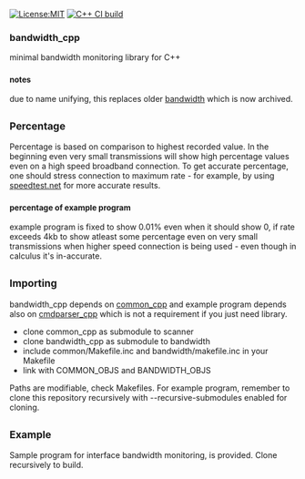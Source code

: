 [![License:MIT](https://img.shields.io/badge/License-MIT-blue?style=plastic)](LICENSE)
[![C++ CI build](../../actions/workflows/build.yml/badge.svg)](../../actions/workflows/build.yml)
### bandwidth_cpp

minimal bandwidth monitoring library for C++

### <sub>notes</sub>

due to name unifying, this replaces older [bandwidth](https://github.com/oskarirauta/bandwidth) which is now archived.

## <sub>Percentage</sub>

Percentage is based on comparison to highest recorded value. In the beginning even very small
transmissions will show high percentage values even on a high speed broadband connection.
To get accurate percentage, one should stress connection to maximum rate - for example, by
using [speedtest.net](https://speedtest.net) for more accurate results.

### <sub>percentage of example program</sub>
example program is fixed to show 0.01% even when it should show 0, if rate exceeds 4kb
to show atleast some percentage even on very small transmissions when higher speed
connection is being used - even though in calculus it's in-accurate.

## <sub>Importing</sub>

bandwidth_cpp depends on [common_cpp](https://github.com/oskarirauta/common_cpp) and example
program depends also on [cmdparser_cpp](https://github.com/oskarirauta/cmdparser_cpp) which is
not a requirement if you just need library.

 - clone common_cpp as submodule to scanner
 - clone bandwidth_cpp as submodule to bandwidth
 - include common/Makefile.inc and bandwidth/makefile.inc in your Makefile
 - link with COMMON_OBJS and BANDWIDTH_OBJS

Paths are modifiable, check Makefiles. For example program, remember to clone this
repository recursively with --recursive-submodules enabled for cloning.

## <sub>Example</sub>

Sample program for interface bandwidth monitoring, is provided. Clone recursively to build.
